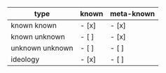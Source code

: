 | type | known | meta-known |
| - | - | - |
| known known | - [x] | - [x] |
| known unknown | - [ ] | - [x] |
| unknown unknown | - [ ] | - [ ] |
| ideology | - [x] | - [ ] |
